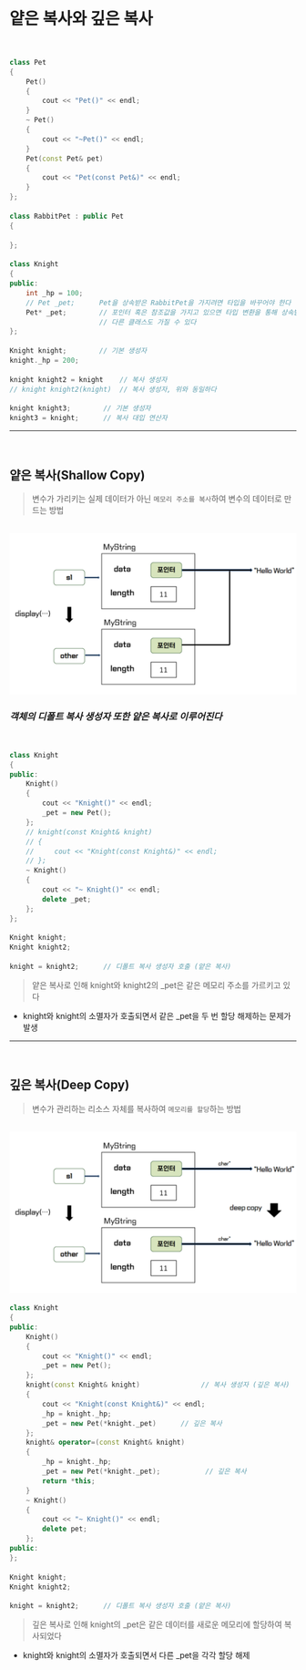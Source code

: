# 얕은 복사와 깊은 복사

<br>

``` cpp
class Pet
{
    Pet()
    {
        cout << "Pet()" << endl;
    }
    ~ Pet()
    {
        cout << "~Pet()" << endl;
    }
    Pet(const Pet& pet)
    {
        cout << "Pet(const Pet&)" << endl;
    }
};

class RabbitPet : public Pet
{

};

class Knight
{
public:
    int _hp = 100;
    // Pet _pet;      Pet을 상속받은 RabbitPet을 가지려면 타입을 바꾸어야 한다
    Pet* _pet;        // 포인터 혹은 참조값을 가지고 있으면 타입 변환을 통해 상속받은 
                      // 다른 클래스도 가질 수 있다
};

Knight knight;        // 기본 생성자
knight._hp = 200;

knight knight2 = knight    // 복사 생성자
// knight knight2(knight)  // 복사 생성자, 위와 동일하다

knight knight3;        // 기본 생성자
knight3 = knight;      // 복사 대입 연산자 
```

---
<br>

## 얕은 복사(Shallow Copy)
> 변수가 가리키는 실제 데이터가 아닌 `메모리 주소를 복사`하여 변수의 데이터로 만드는 방법

<br>

<img src = "./Images/Copy/ShallowCopy.png" width = 600>

<br>

### ***객체의 디폴트 복사 생성자 또한 얕은 복사로 이루어진다***

<br>

``` cpp
class Knight
{
public:
    Knight()
    {
        cout << "Knight()" << endl;
        _pet = new Pet();
    };
    // knight(const Knight& knight)
    // {
    //     cout << "Knight(const Knight&)" << endl;
    // };
    ~ Knight()
    {  
        cout << "~ Knight()" << endl;
        delete _pet;
    };
};

Knight knight;
Knight knight2;

knight = knight2;      // 디폴트 복사 생성자 호출 (얕은 복사)
```
> 얕은 복사로 인해 knight와 knight2의 _pet은 같은 메모리 주소를 가르키고 있다

 * knight와 knight의 소멸자가 호출되면서 같은 _pet을 두 번 할당 해제하는 문제가 발생


---
<br>


## 깊은 복사(Deep Copy)
> 변수가 관리하는 리소스 자체를 복사하여 `메모리를 할당`하는 방법

<br>

<img src = "./Images/Copy/DeepCopy.png" width = 600>

<br>


``` cpp
class Knight
{
public:
    Knight()
    {
        cout << "Knight()" << endl;
        _pet = new Pet();
    };
    knight(const Knight& knight)               // 복사 생성자 (깊은 복사)
    {
        cout << "Knight(const Knight&)" << endl;
        _hp = knight._hp;
        _pet = new Pet(*knight._pet)      // 깊은 복사
    };
    knight& operator=(const Knight& knight)
    {
        _hp = knight._hp;
        _pet = new Pet(*knight._pet);           // 깊은 복사
        return *this;
    }
    ~ Knight()
    {  
        cout << "~ Knight()" << endl;
        delete pet;
    };
public:
};

Knight knight;
Knight knight2;

knight = knight2;      // 디폴트 복사 생성자 호출 (얕은 복사)
```
> 깊은 복사로 인해 knight의 _pet은 같은 데이터를 새로운 메모리에 할당하여 복사되었다

* knight와 knight의 소멸자가 호출되면서 다른 _pet을 각각 할당 해제

<br>



